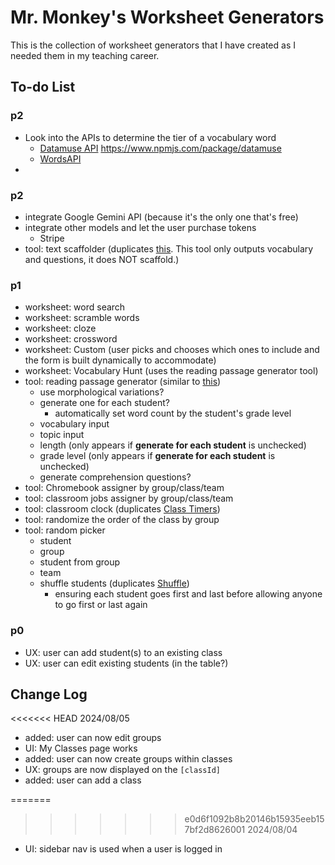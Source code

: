 # Mr. Monkey's Worksheet Generators

This is the collection of worksheet generators that I have created as I needed them in my teaching career.

## To-do List

### p2

- Look into the APIs to determine the tier of a vocabulary word
  - [Datamuse API](https://www.datamuse.com/api/)
    https://www.npmjs.com/package/datamuse
  - [WordsAPI](https://www.wordsapi.com/)
-

### p2

- integrate Google Gemini API (because it's the only one that's free)
- integrate other models and let the user purchase tokens
  - Stripe
- tool: text scaffolder (duplicates [this](https://www.magicschool.ai/tools/text-scaffolder-tool). This tool only outputs vocabulary and questions, it does NOT scaffold.)

### p1

- worksheet: word search
- worksheet: scramble words
- worksheet: cloze
- worksheet: crossword
- worksheet: Custom (user picks and chooses which ones to include and the form is built dynamically to accommodate)
- worksheet: Vocabulary Hunt (uses the reading passage generator tool)
- tool: reading passage generator (similar to [this](https://www.magicschool.ai/tools/vocabulary-based-text-generator))
  - use morphological variations?
  - generate one for each student?
    - automatically set word count by the student's grade level
  - vocabulary input
  - topic input
  - length (only appears if **generate for each student** is unchecked)
  - grade level (only appears if **generate for each student** is unchecked)
  - generate comprehension questions?
- tool: Chromebook assigner by group/class/team
- tool: classroom jobs assigner by group/class/team
- tool: classroom clock (duplicates [Class Timers](https://mjf1406.github.io/class-timers/index.html))
- tool: randomize the order of the class by group
- tool: random picker
  - student
  - group
  - student from group
  - team
  - shuffle students (duplicates [Shuffle](https://mjf1406.github.io/various-classroom-tools/))
    - ensuring each student goes first and last before allowing anyone to go first or last again

### p0

- UX: user can add student(s) to an existing class
- UX: user can edit existing students (in the table?)

## Change Log

<<<<<<< HEAD
2024/08/05

- added: user can now edit groups
- UI: My Classes page works
- added: user can now create groups within classes
- UX: groups are now displayed on the `[classId]`
- added: user can add a class

=======
>>>>>>> e0d6f1092b8b20146b15935eeb157bf2d8626001
2024/08/04

- UI: sidebar nav is used when a user is logged in
